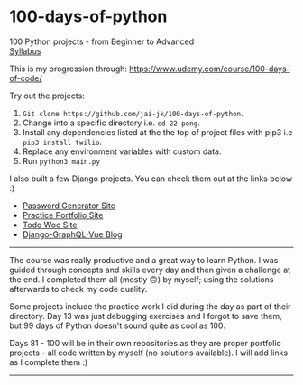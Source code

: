 # 100-days-of-python

100 Python projects - from Beginner to Advanced <br>
[Syllabus](Syllabus.pdf)

This is my progression through: https://www.udemy.com/course/100-days-of-code/

Try out the projects:

1. `Git clone https://github.com/jai-jk/100-days-of-python`.
2. Change into a specific directory i.e. `cd 22-pong`.
3. Install any dependencies listed at the the top of project files with pip3 i.e `pip3 install twilio`.
4. Replace any environment variables with custom data.
5. Run `python3 main.py`

I also built a few Django projects. You can check them out at the links below :)<br>

- [Password Generator Site](https://github.com/jai-jk/django-password-generator)<br>
- [Practice Portfolio Site](https://github.com/jai-jk/django-practice-portfolio)<br>
- [Todo Woo Site](https://github.com/jai-jk/django-todo-woo)
- [Django-GraphQL-Vue Blog](https://github.com/jai-jk/Django-GraphQL-Vue-Blog)

---

The course was really productive and a great way to learn Python. I was guided through concepts and skills every day and then given a challenge at the end. I completed them all (mostly 🙃) by myself; using the solutions afterwards to check my code quality.

Some projects include the practice work I did during the day as part of their directory. Day 13 was just debugging exercises and I forgot to save them, but 99 days of Python doesn't sound quite as cool as 100.

Days 81 - 100 will be in their own repositories as they are proper portfolio projects - all code written by myself (no solutions available). I will add links as I complete them :)

---
